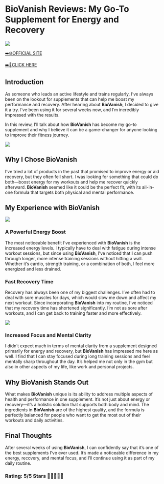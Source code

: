 # **BioVanish Reviews**: My Go-To Supplement for Energy and Recovery

[![](https://static.vecteezy.com/system/resources/thumbnails/019/896/014/small/buy-now-gradient-button-with-cart-symbol-buy-now-illustration-png.png)](https://edetoop.top/lander/sugarpreland-1/biovanish.html) 

[➡️🌐OFFICIAL SITE](https://edetoop.top/lander/sugarpreland-1/biovanish.html) 

[➡️🔗CLICK HERE](https://edetoop.top/lander/sugarpreland-1/biovanish.html) 


## Introduction

As someone who leads an active lifestyle and trains regularly, I’ve always been on the lookout for supplements that can help me boost my performance and recovery. After hearing about **BioVanish**, I decided to give it a try. I’ve been using it for several weeks now, and I’m incredibly impressed with the results.

In this review, I’ll talk about how **BioVanish** has become my go-to supplement and why I believe it can be a game-changer for anyone looking to improve their fitness journey.

[![](https://wallpapers.com/images/hd/red-order-now-button-udg4jcj4arvn8b0n-2.png)](https://edetoop.top/lander/sugarpreland-1/biovanish.html)  

## Why I Chose **BioVanish**

I’ve tried a lot of products in the past that promised to improve energy or aid recovery, but they often fell short. I was looking for something that could do both—boost energy for my workouts and help me recover quickly afterward. **BioVanish** seemed like it could be the perfect fit, with its all-in-one formula that targets both physical and mental performance.

## My Experience with **BioVanish**

[![](https://static.vecteezy.com/system/resources/thumbnails/019/896/014/small/buy-now-gradient-button-with-cart-symbol-buy-now-illustration-png.png)](https://edetoop.top/lander/sugarpreland-1/biovanish.html)

### A Powerful Energy Boost

The most noticeable benefit I’ve experienced with **BioVanish** is the increased energy levels. I typically have to deal with fatigue during intense workout sessions, but since using **BioVanish**, I’ve noticed that I can push through longer, more intense training sessions without hitting a wall. Whether it’s cardio, strength training, or a combination of both, I feel more energized and less drained.

### Fast Recovery Time

Recovery has always been one of my biggest challenges. I’ve often had to deal with sore muscles for days, which would slow me down and affect my next workout. Since incorporating **BioVanish** into my routine, I’ve noticed that my recovery time has shortened significantly. I’m not as sore after workouts, and I can get back to training faster and more effectively.

[![](https://wallpapers.com/images/hd/red-order-now-button-udg4jcj4arvn8b0n-2.png)](https://edetoop.top/lander/sugarpreland-1/biovanish.html)  

### Increased Focus and Mental Clarity

I didn’t expect much in terms of mental clarity from a supplement designed primarily for energy and recovery, but **BioVanish** has impressed me here as well. I find that I can stay focused during long training sessions and feel mentally sharp throughout the day. It’s helped me not only in the gym but also in other aspects of my life, like work and personal projects.

## Why **BioVanish** Stands Out

What makes **BioVanish** unique is its ability to address multiple aspects of health and performance in one supplement. It’s not just about energy or recovery—it’s a holistic solution that supports both body and mind. The ingredients in **BioVanish** are of the highest quality, and the formula is perfectly balanced for people who want to get the most out of their workouts and daily activities.

## Final Thoughts

After several weeks of using **BioVanish**, I can confidently say that it’s one of the best supplements I’ve ever used. It’s made a noticeable difference in my energy, recovery, and mental focus, and I’ll continue using it as part of my daily routine.

### Rating: 5/5 Stars 🌟🌟🌟🌟🌟
